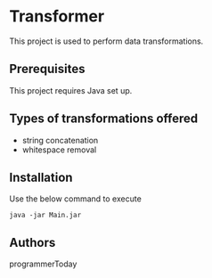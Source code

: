 # Transformer
This project is used to perform data transformations.

## Prerequisites
This project requires Java set up.

## Types of transformations offered
* string concatenation
* whitespace removal

## Installation
Use the below command to execute

```
java -jar Main.jar
```

## Authors
programmerToday
